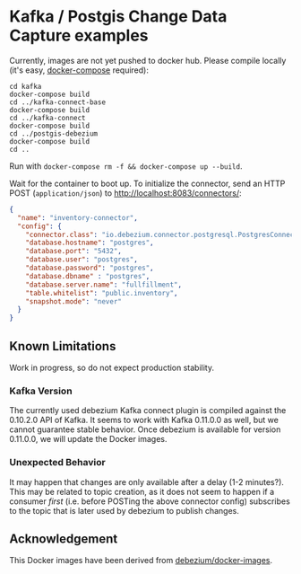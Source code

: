 # Kafka / Postgis Change Data Capture examples

Currently, images are not yet pushed to docker hub. Please compile locally (it's easy,
[docker-compose](https://docs.docker.com/compose/install/) required):

```
cd kafka
docker-compose build
cd ../kafka-connect-base
docker-compose build
cd ../kafka-connect
docker-compose build
cd ../postgis-debezium
docker-compose build
cd ..
```

Run with `docker-compose rm -f && docker-compose up --build`.

Wait for the container to boot up. To initialize the connector,
send an HTTP POST (`application/json`)
to [http://localhost:8083/connectors/](http://localhost:8083/connectors):

```json
{
  "name": "inventory-connector",
  "config": {
    "connector.class": "io.debezium.connector.postgresql.PostgresConnector",
    "database.hostname": "postgres",
    "database.port": "5432",
    "database.user": "postgres",
    "database.password": "postgres",
    "database.dbname" : "postgres",
    "database.server.name": "fullfillment",
    "table.whitelist": "public.inventory",
    "snapshot.mode": "never"
  }
}
```

## Known Limitations

Work in progress, so do not expect production stability.

### Kafka Version

The currently used debezium Kafka connect plugin is compiled against the
0.10.2.0 API of Kafka. It seems to work with Kafka 0.11.0.0 as well, but
we cannot guarantee stable behavior. Once debezium is available for version
0.11.0.0, we will update the Docker images.

### Unexpected Behavior

It may happen that changes are only available after a delay (1-2 minutes?).
This may be related to topic creation, as it does not seem to happen if
a consumer _first_ (i.e. before POSTing the above connector config)
subscribes to the topic that is later used by debezium to publish changes.

## Acknowledgement

This Docker images have been derived from
[debezium/docker-images](https://github.com/debezium/docker-images).
